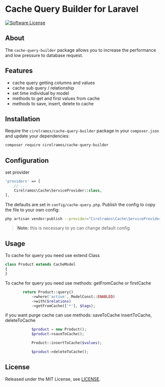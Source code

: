 # Cache Query Builder for Laravel

[![Software License][ico-license]](LICENSE.md)

## About

The `cache-query-builder` package allows you to increase the performance and low pressure to database request.


## Features

* cache query getting columns and values
* cache sub query / relationship
* set time individual by model
* methods to get and first values from cache
* methods to save, insert, delete to cache

## Installation

Require the `cirelramos/cache-query-builder` package in your `composer.json` and update your dependencies:
```sh
composer require cirelramos/cache-query-builder
```


## Configuration

set provider

```php
'providers' => [
    // ...
    Cirelramos\Cache\ServiceProvider::class,
],
```


The defaults are set in `config/cache-query.php`. Publish the config to copy the file to your own config:
```sh
php artisan vendor:publish --provider="Cirelramos\Cache\ServiceProvider"
```

> **Note:** this is necessary to yo can change default config



## Usage

To cache for query you need use extend Class

```php
class Product extends CacheModel
{
}
```

To cache for query you need use methods: getFromCache or firstCache

```php
        return Product::query()
            ->where('active', ModelConst::ENABLED)
            ->with($relations)
            ->getFromCache(['*'], $tags);
```


if you want purge cache can use methods: saveToCache insertToCache, deleteToCache

```php
            $product = new Product();
            $product->saveToCache();
```

```php
            Product::insertToCache($values);
```

```php
            $product->deleteToCache();
```



## License

Released under the MIT License, see [LICENSE](LICENSE).


[ico-license]: https://img.shields.io/badge/license-MIT-brightgreen.svg?style=flat-square

